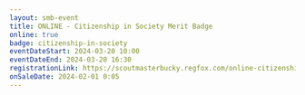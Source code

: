 ```yaml
---
layout: smb-event
title: ONLINE - Citizenship in Society Merit Badge
online: true
badge: citizenship-in-society
eventDateStart: 2024-03-20 10:00
eventDateEnd: 2024-03-20 16:30
registrationLink: https://scoutmasterbucky.regfox.com/online-citizenship-in-society-merit-badge-2024-03-20am
onSaleDate: 2024-02-01 0:05
---
```

